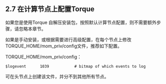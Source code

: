 ## 2.7 在计算节点上配置Torque

如果您是使用Torque 自解压安装包，按照默认计算节点配置，则不需要额外步骤，请忽略本章节。

如果是手动安装，或根据需要进行高级配置，在每个节点上修改TORQUE\_HOME/mom\_priv/config文件，推荐如下配置。

TORQUE\_HOME/mom\_priv/config：

```
$logevent      1039           # bitmap of which events to log
```

可在头节点上创建该文件，并分不到其他所有节点。

